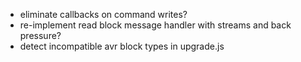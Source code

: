 - eliminate callbacks on command writes?
- re-implement read block message handler with streams and back pressure?
- detect incompatible avr block types in upgrade.js
